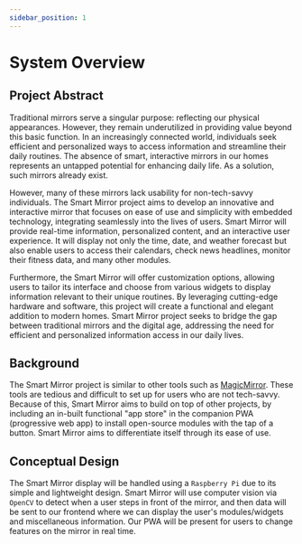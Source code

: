 ```yaml
---
sidebar_position: 1
---
```


# System Overview

## Project Abstract

Traditional mirrors serve a singular purpose: reflecting our physical appearances. However, they remain underutilized in providing value beyond this basic function. In an increasingly connected world, individuals seek efficient and personalized ways to access information and streamline their daily routines. The absence of smart, interactive mirrors in our homes represents an untapped potential for enhancing daily life. As a solution, such mirrors already exist.

However, many of these mirrors lack usability for non-tech-savvy individuals. The Smart Mirror project aims to develop an innovative and interactive mirror that focuses on ease of use and simplicity with embedded technology, integrating seamlessly into the lives of users. Smart Mirror will provide real-time information, personalized content, and an interactive user experience. It will display not only the time, date, and weather forecast but also enable users to access their calendars, check news headlines, monitor their fitness data, and many other modules.

Furthermore, the Smart Mirror will offer customization options, allowing users to tailor its interface and choose from various widgets to display information relevant to their unique routines. By leveraging cutting-edge hardware and software, this project will create a functional and elegant addition to modern homes. Smart Mirror project seeks to bridge the gap between traditional mirrors and the digital age, addressing the need for efficient and personalized information access in our daily lives.

## Background

The Smart Mirror project is similar to other tools such as [MagicMirror](https://docs.magicmirror.builders/). These tools are tedious and difficult to set up for users who are not tech-savvy. Because of this, Smart Mirror aims to build on top of other projects, by including an in-built functional "app store" in the companion PWA (progressive web app) to install open-source modules with the tap of a button. Smart Mirror aims to differentiate itself through its ease of use.

## Conceptual Design 

The Smart Mirror display will be handled using a `Raspberry Pi` due to its simple and lightweight design. Smart Mirror will use computer vision via `OpenCV` to detect when a user steps in front of the mirror, and then data will be sent to our frontend where we can display the user's modules/widgets and miscellaneous information. Our PWA will be present for users to change features on the mirror in real time.
